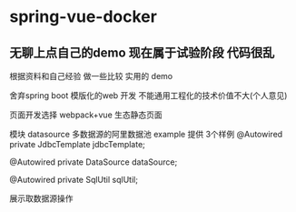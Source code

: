 # spring-vue-docker

## 无聊上点自己的demo   现在属于试验阶段  代码很乱

根据资料和自己经验 做一些比较 实用的 demo

舍弃spring boot 模版化的web 开发  不能通用工程化的技术价值不大(个人意见)

页面开发选择 webpack+vue 生态静态页面    


模块 datasource 多数据源的阿里数据池
example 提供 3个样例
@Autowired
private JdbcTemplate jdbcTemplate;

@Autowired
private DataSource dataSource;

@Autowired
private SqlUtil sqlUtil;

展示取数据源操作

